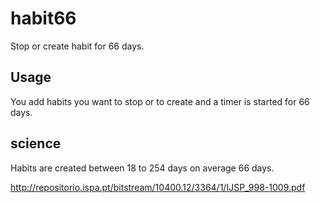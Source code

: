# habit66
Stop or create habit for 66 days.

## Usage
You add habits you want to stop or to create and a timer is started for 66 days.


## science
Habits are created between 18 to 254 days on average 66 days.

http://repositorio.ispa.pt/bitstream/10400.12/3364/1/IJSP_998-1009.pdf
